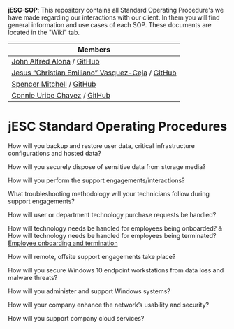 **jESC-SOP**: This repository contains all Standard Operating Procedure's we have made regarding our interactions with our client. In them you will find general information and use cases of each SOP. These documents are located in the "Wiki" tab.

|**Members**
|-----|
|[John Alfred Alona](https://www.linkedin.com/in/redalona/) / [GitHub](https://github.com/redalona)|
|[Jesus “Christian Emiliano” Vasquez-Ceja](https://www.linkedin.com/in/emilioceja/) / [GitHub](https://github.com/JesusCEVC)|
|[Spencer Mitchell](https://www.linkedin.com/in/spencymitch/) / [GitHub](https://github.com/spencymitch)|
|[Connie Uribe Chavez](https://www.linkedin.com/in/connieuribe/) / [GitHub](https://github.com/connieuribe)|


# jESC Standard Operating Procedures 



How will you backup and restore user data, critical infrastructure configurations and hosted data?

How will you securely dispose of sensitive data from storage media?

How will you perform the support engagements/interactions?

What troubleshooting methodology will your technicians follow during support engagements?

How will user or department technology purchase requests be handled?

How will technology needs be handled for employees being onboarded? & How will technology needs be handled for employees being terminated?
[Employee onboarding and termination]()

How will remote, offsite support engagements take place?

How will you secure Windows 10 endpoint workstations from data loss and malware threats?

How will you administer and support Windows systems?

How will your company enhance the network’s usability and security?

How will you support company cloud services?
